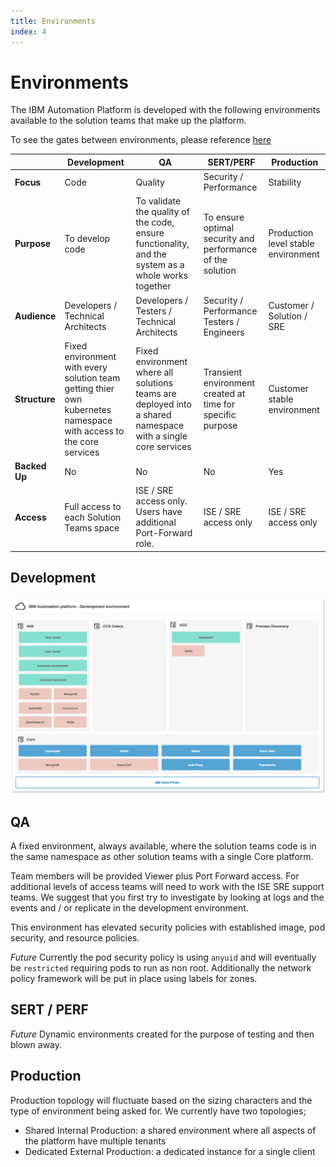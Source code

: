 ```yaml
---
title: Environments
index: 4
---
```


# Environments

The IBM Automation Platform is developed with the following environments available to the solution teams that make up the platform.

To see the gates between environments, please reference [here](/ise-standards/deployments-gates)

|| Development | QA | SERT/PERF | Production |
| --- | --- | --- | --- | --- |
| **Focus** | Code | Quality | Security / Performance | Stability |
| **Purpose** | To develop code | To validate the quality of the code, ensure functionality, and the system as a whole works together | To ensure optimal security and performance of the solution | Production level stable environment |
| **Audience** | Developers / Technical Architects | Developers / Testers / Technical Architects | Security / Performance Testers / Engineers | Customer / Solution / SRE |
| **Structure** | Fixed environment with every solution team getting thier own kubernetes namespace with access to the core services | Fixed environment where all solutions teams are deployed into a shared namespace with a single core services | Transient environment created at time for specific purpose | Customer stable environment |
| **Backed Up** | No | No | No | Yes |
| **Access** | Full access to each Solution Teams space | ISE / SRE access only. Users have additional Port-Forward role. | ISE / SRE access only | ISE / SRE access only |

## Development

![Boomerang Conceptual Architecture](./assets/img/iap-environments-dev.png)

## QA

A fixed environment, always available, where the solution teams code is in the same namespace as other solution teams with a single Core platform.

Team members will be provided Viewer plus Port Forward access. For additional levels of access teams will need to work with the ISE SRE support teams. We suggest that you first try to investigate by looking at logs and the events and / or replicate in the development environment.

This environment has elevated security policies with established image, pod security, and resource policies.

*Future*
Currently the pod security policy is using `anyuid` and will eventually be `restricted` requiring pods to run as non root. Additionally the network policy framework will be put in place using labels for zones.

## SERT / PERF

*Future*
Dynamic environments created for the purpose of testing and then blown away.

## Production

Production topology will fluctuate based on the sizing characters and the type of environment being asked for. We currently have two topologies;

- Shared Internal Production: a shared environment where all aspects of the platform have multiple tenants
- Dedicated External Production: a dedicated instance for a single client
